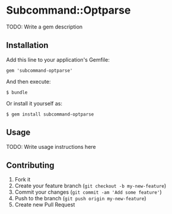 # Subcommand::Optparse

TODO: Write a gem description

## Installation

Add this line to your application's Gemfile:

    gem 'subcommand-optparse'

And then execute:

    $ bundle

Or install it yourself as:

    $ gem install subcommand-optparse

## Usage

TODO: Write usage instructions here

## Contributing

1. Fork it
2. Create your feature branch (`git checkout -b my-new-feature`)
3. Commit your changes (`git commit -am 'Add some feature'`)
4. Push to the branch (`git push origin my-new-feature`)
5. Create new Pull Request
